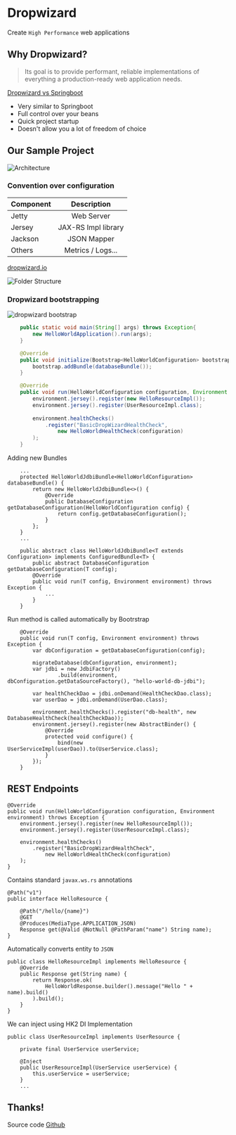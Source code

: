 # Dropwizard
Create `High Performance` web applications



## Why Dropwizard?

  > Its goal is to provide performant, reliable implementations of everything a production-ready web application needs.


[Dropwizard vs Springboot](https://dzone.com/articles/dropwizard-vs-spring-boot)
* Very similar to Springboot
* Full control over your beans
* Quick project startup
* Doesn't allow you a lot of freedom of choice <!-- .element: class="fragment highlight-red"  -->




## Our Sample Project
![Architecture](/assets/hello-world-architecture.png "Project architecture")


### Convention over configuration
| Component |     Description     |
|-----------|:-------------------:|
| Jetty     |     Web Server      |
| Jersey    | JAX-RS Impl library |
| Jackson   |     JSON Mapper     |
| Others    |  Metrics / Logs...  |

[dropwizard.io](https://www.dropwizard.io/en/latest/getting-started.html)


![Folder Structure ](/assets/folder-structure.png "Project Folder Structure")


### Dropwizard bootstrapping
![dropwizard bootstrap](/assets/plantuml/bootstrap.png "Dropwizard bootstraping")


<!-- .slide: data-transition="fade" -->
```java [1-3|5-8|10-19]
    public static void main(String[] args) throws Exception{
        new HelloWorldApplication().run(args);
    }

    @Override
    public void initialize(Bootstrap<HelloWorldConfiguration> bootstrap) {
        bootstrap.addBundle(databaseBundle());
    }

    @Override
    public void run(HelloWorldConfiguration configuration, Environment environment) throws Exception {
        environment.jersey().register(new HelloResourceImpl());
        environment.jersey().register(UserResourceImpl.class);
        
        environment.healthChecks()
            .register("BasicDropWizardHealthCheck", 
                new HelloWorldHealthCheck(configuration)
        );
    }
```


<!-- .slide: data-transition="fade" -->
Adding new Bundles
```java[3,5-7,13|15-17]
    ...
    protected HelloWorldJdbiBundle<HelloWorldConfiguration> databaseBundle() {
        return new HelloWorldJdbiBundle<>() {
            @Override
            public DatabaseConfiguration getDatabaseConfiguration(HelloWorldConfiguration config) {
                return config.getDatabaseConfiguration();
            }
        };
    }
    ...
    
    public abstract class HelloWorldJdbiBundle<T extends Configuration> implements ConfiguredBundle<T> {
        public abstract DatabaseConfiguration getDatabaseConfiguration(T config);
        @Override
        public void run(T config, Environment environment) throws Exception {
            ...
        }
    }
```


<!-- .slide: data-transition="fade" -->
Run method is called automatically by Bootrstrap
```java[3|5|6-7|9-10|12-18]
    @Override
    public void run(T config, Environment environment) throws Exception {
        var dbConfiguration = getDatabaseConfiguration(config);

        migrateDatabase(dbConfiguration, environment);
        var jdbi = new JdbiFactory()
                .build(environment, dbConfiguration.getDataSourceFactory(), "hello-world-db-jdbi");

        var healthCheckDao = jdbi.onDemand(HealthCheckDao.class);
        var userDao = jdbi.onDemand(UserDao.class);

        environment.healthChecks().register("db-health", new DatabaseHealthCheck(healthCheckDao));
        environment.jersey().register(new AbstractBinder() {
            @Override
            protected void configure() {
                bind(new UserServiceImpl(userDao)).to(UserService.class);
            }
        });
    }
```




## REST Endpoints


<!-- .slide: data-transition="fade" -->
```java[3]
@Override
public void run(HelloWorldConfiguration configuration, Environment environment) throws Exception {
    environment.jersey().register(new HelloResourceImpl());
    environment.jersey().register(UserResourceImpl.class);
    
    environment.healthChecks()
        .register("BasicDropWizardHealthCheck", 
            new HelloWorldHealthCheck(configuration)
    );
}
```


<!-- .slide: data-transition="fade" -->
Contains standard `javax.ws.rs` annotations
```java[]
@Path("v1")
public interface HelloResource {

    @Path("/hello/{name}")
    @GET
    @Produces(MediaType.APPLICATION_JSON)
    Response get(@Valid @NotNull @PathParam("name") String name);
}
```


<!-- .slide: data-transition="fade" -->
Automatically converts entity to `JSON`
```java[]
public class HelloResourceImpl implements HelloResource {
    @Override
    public Response get(String name) {
        return Response.ok(
            HelloWorldResponse.builder().message("Hello " + name).build()
        ).build();
    }
}
```


<!-- .slide: data-transition="fade" -->
We can inject using HK2 DI Implementation
```java[5,6,7,8]
public class UserResourceImpl implements UserResource {

    private final UserService userService;

    @Inject
    public UserResourceImpl(UserService userService) {
        this.userService = userService;
    }
    ...
```


## Thanks!
Source code [Github](http://)